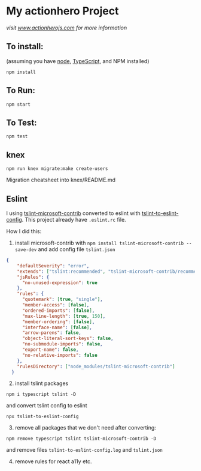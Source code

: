 # My actionhero Project

_visit www.actionherojs.com for more information_

## To install:

(assuming you have [node](http://nodejs.org/), [TypeScript](https://www.typescriptlang.org/), and NPM installed)

`npm install`

## To Run:

`npm start`

## To Test:

`npm test`

## knex

`npm run knex migrate:make create-users`

Migration cheatsheet into knex/README.md

## Eslint

I using [tslint-microsoft-contrib](https://github.com/microsoft/tslint-microsoft-contrib) converted to eslint with [tslint-to-eslint-config](https://github.com/typescript-eslint/tslint-to-eslint-config). This project already have `.eslint.rc` file.

How I did this:

1. install microsoft-contrib with `npm install tslint-microsoft-contrib --save-dev` and add config file `tslint.json`
```json
{
    "defaultSeverity": "error",
    "extends": ["tslint:recommended", "tslint-microsoft-contrib/recommended"],
    "jsRules": {
      "no-unused-expression": true
    },
    "rules": {
      "quotemark": [true, "single"],
      "member-access": [false],
      "ordered-imports": [false],
      "max-line-length": [true, 150],
      "member-ordering": [false],
      "interface-name": [false],
      "arrow-parens": false,
      "object-literal-sort-keys": false,
      "no-submodule-imports": false,
      "export-name": false,
      "no-relative-imports": false
    },
    "rulesDirectory": ["node_modules/tslint-microsoft-contrib"]
  }
```
2. install tslint packages 
```
npm i typescript tslint -D
```
and convert tslint config to eslint
```
npx tslint-to-eslint-config
```
3. remove all packages that we don't need after converting:
```
npm remove typescript tslint tslint-microsoft-contrib -D
```
and remove files `tslint-to-eslint-config.log` and `tslint.json`

4. remove rules for react a11y etc.